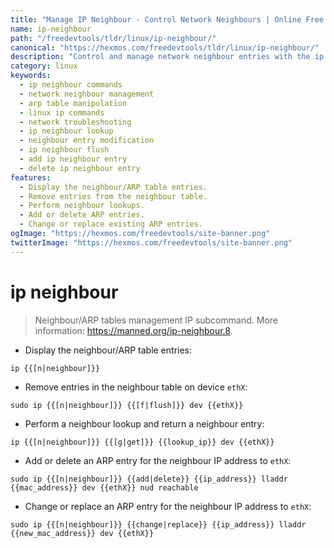 ```yaml
---
title: "Manage IP Neighbour - Control Network Neighbours | Online Free DevTools by Hexmos"
name: ip-neighbour
path: "/freedevtools/tldr/linux/ip-neighbour/"
canonical: "https://hexmos.com/freedevtools/tldr/linux/ip-neighbour/"
description: "Control and manage network neighbour entries with the ip neighbour command.  View, add, delete, and modify ARP entries efficiently. Free online tool, no registration required."
category: linux
keywords:
  - ip neighbour commands
  - network neighbour management
  - arp table manipulation
  - linux ip commands
  - network troubleshooting
  - ip neighbour lookup
  - neighbour entry modification
  - ip neighbour flush
  - add ip neighbour entry
  - delete ip neighbour entry
features:
  - Display the neighbour/ARP table entries.
  - Remove entries from the neighbour table.
  - Perform neighbour lookups.
  - Add or delete ARP entries.
  - Change or replace existing ARP entries.
ogImage: "https://hexmos.com/freedevtools/site-banner.png"
twitterImage: "https://hexmos.com/freedevtools/site-banner.png"
---
```


# ip neighbour

> Neighbour/ARP tables management IP subcommand.
> More information: <https://manned.org/ip-neighbour.8>.

- Display the neighbour/ARP table entries:

`ip {{[n|neighbour]}}`

- Remove entries in the neighbour table on device `ethX`:

`sudo ip {{[n|neighbour]}} {{[f|flush]}} dev {{ethX}}`

- Perform a neighbour lookup and return a neighbour entry:

`ip {{[n|neighbour]}} {{[g|get]}} {{lookup_ip}} dev {{ethX}}`

- Add or delete an ARP entry for the neighbour IP address to `ethX`:

`sudo ip {{[n|neighbour]}} {{add|delete}} {{ip_address}} lladdr {{mac_address}} dev {{ethX}} nud reachable`

- Change or replace an ARP entry for the neighbour IP address to `ethX`:

`sudo ip {{[n|neighbour]}} {{change|replace}} {{ip_address}} lladdr {{new_mac_address}} dev {{ethX}}`
